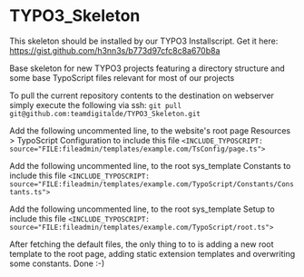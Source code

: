 TYPO3_Skeleton
==============

This skeleton should be installed by our TYPO3 Installscript. Get it here: https://gist.github.com/h3nn3s/b773d97cfc8c8a670b8a

Base skeleton for new TYPO3 projects featuring a directory structure and some base TypoScript files relevant for most of our projects

To pull the current repository contents to the destination on webserver simply execute the following via ssh:
`git pull git@github.com:teamdigitalde/TYPO3_Skeleton.git`

Add the following uncommented line, to the website's root page Resources > TypoScript Configuration to include this file
`<INCLUDE_TYPOSCRIPT: source="FILE:fileadmin/templates/example.com/TsConfig/page.ts">`

Add the following uncommented line, to the root sys_template Constants to include this file
`<INCLUDE_TYPOSCRIPT: source="FILE:fileadmin/templates/example.com/TypoScript/Constants/Constants.ts">`

Add the following uncommented line, to the root sys_template Setup to include this file
`<INCLUDE_TYPOSCRIPT: source="FILE:fileadmin/templates/example.com/TypoScript/root.ts">`

After fetching the default files, the only thing to to is adding a new root template to the root page, adding static extension templates and overwriting some constants. Done :-)
